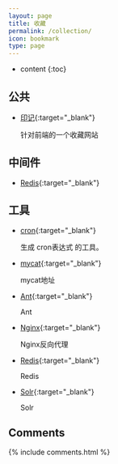 ```yaml
---
layout: page
title: 收藏
permalink: /collection/
icon: bookmark
type: page
---
```


* content
{:toc}
## 公共

- [印记](https://docschina.org/){:target="_blank"}

  针对前端的一个收藏网站

## 中间件

- [Redis](https://redis.io/){:target="_blank"}


## 工具

* [cron](https://cron.qqe2.com/){:target="_blank"}

    生成 cron表达式 的工具。

* [mycat](http://dl.mycat.org.cn/){:target="_blank"}

    mycat地址

* [Ant](http://ant.apache.org//bindownload.cgi){:target="_blank"}

    Ant

* [Nginx](http://nginx.org/){:target="_blank"}

    Nginx反向代理

- [Redis](https://redis.io/){:target="_blank"}

    Redis

* [Solr](https://lucene.apache.org/solr/downloads.html){:target="_blank"}

    Solr

## Comments

{% include comments.html %}
